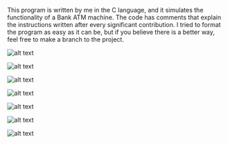 This program is written by me in the C language, and it simulates the functionality of a Bank ATM machine.
The code has comments that explain the instructions written after every significant contribution. 
I tried to format the program as easy as it can be, but if you believe there is a better way, feel free to make a branch to the project.

![alt text](https://github.com/asvpxangel/ATM/blob/master/Output%20Screenshots/1.png)

![alt text](https://github.com/asvpxangel/ATM/blob/master/Output%20Screenshots/2.png)

![alt text](https://github.com/asvpxangel/ATM/blob/master/Output%20Screenshots/4.png)

![alt text](https://github.com/asvpxangel/ATM/blob/master/Output%20Screenshots/5.png)

![alt text](https://github.com/asvpxangel/ATM/blob/master/Output%20Screenshots/6.png)

![alt text](https://github.com/asvpxangel/ATM/blob/master/Output%20Screenshots/7.png)

![alt text](https://github.com/asvpxangel/ATM/blob/master/Output%20Screenshots/8.png)



